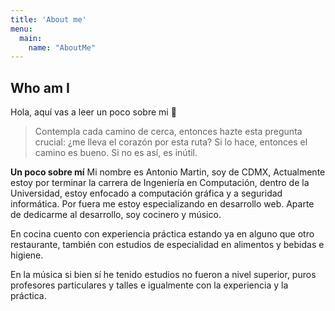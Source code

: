```yaml
---
title: 'About me'
menu:
  main:
    name: "AboutMe"
---
```


## Who am I

Hola, aquí vas a leer un poco sobre mi 🤩


> Contempla cada camino de cerca, entonces hazte esta pregunta crucial:
> ¿me lleva el corazón por esta ruta? Si lo hace, entonces el camino es bueno.
> Si no es así, es inútil.

**Un poco sobre mí** Mi nombre es Antonio Martin, soy de CDMX,
Actualmente estoy por  terminar la carrera de Ingeniería en Computación,
dentro de la Universidad, estoy enfocado a computación gráfica y a seguridad
informática. Por fuera me estoy especializando en desarrollo web.
Aparte de dedicarme al desarrollo, soy cocinero y músico.

En cocina cuento con experiencia práctica estando ya en alguno que otro
restaurante, también con estudios de especialidad en alimentos y bebidas
e higiene.

En la música si bien sí he tenido estudios no fueron a nivel superior, puros
profesores particulares y talles e igualmente con la experiencia y la práctica.
